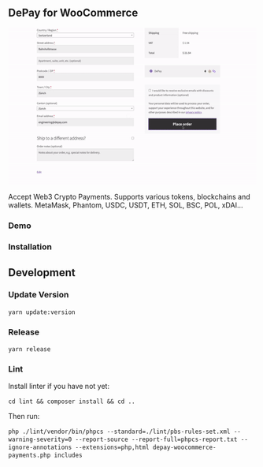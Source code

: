 ## DePay for WooCommerce

![Web3 Payments for WooCommerce](/.wordpress-org/screenshot-2.gif)

Accept Web3 Crypto Payments. Supports various tokens, blockchains and wallets. MetaMask, Phantom, USDC, USDT, ETH, SOL, BSC, POL, xDAI…

### Demo

### Installation

## Development

### Update Version

```
yarn update:version
```

### Release

```
yarn release
```

### Lint

Install linter if you have not yet:

```
cd lint && composer install && cd ..
```

Then run:

```
php ./lint/vendor/bin/phpcs --standard=./lint/pbs-rules-set.xml --warning-severity=0 --report-source --report-full=phpcs-report.txt --ignore-annotations --extensions=php,html depay-woocommerce-payments.php includes
```
